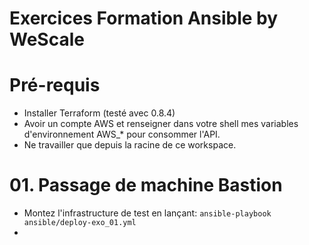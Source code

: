 # Exercices Formation Ansible by WeScale

# Pré-requis

* Installer Terraform (testé avec 0.8.4)
* Avoir un compte AWS et renseigner dans votre shell mes variables d'environnement AWS_* pour consommer l'API.
* Ne travailler que depuis la racine de ce workspace.

# 01. Passage de machine Bastion

* Montez l'infrastructure de test en lançant: `ansible-playbook ansible/deploy-exo_01.yml`
* 

